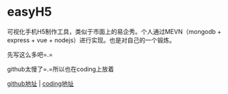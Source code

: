 # easyH5

可视化手机H5制作工具，类似于市面上的易企秀。个人通过MEVN（mongodb + express + vue + nodejs）进行实现。也是对自己的一个锻炼。


先写这么多吧=.=

github太慢了=.=所以也在coding上放着



[github地址](https://github.com/594WangHao/easyH5)  |  [coding地址](https://coding.net/u/vortex_wh/p/easyH5/git)